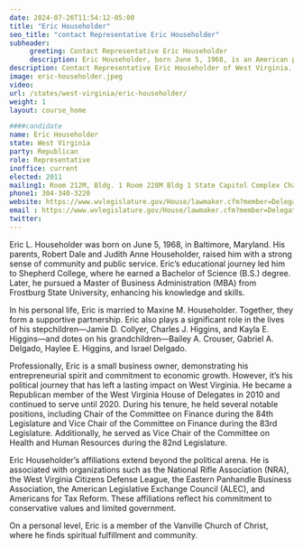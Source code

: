 ```yaml
---
date: 2024-07-26T11:54:12-05:00
title: "Eric Householder"
seo_title: "contact Representative Eric Householder"
subheader:
     greeting: Contact Representative Eric Householder
     description: Eric Householder, born June 5, 1968, is an American politician affiliated with the Republican Party. He serves as a member of the West Virginia House of Delegates, representing District 96, and assumed office on December 1, 2022.
description: Contact Representative Eric Householder of West Virginia. Contact information for Eric Householder includes email address, phone number, and mailing address.
image: eric-householder.jpeg
video:
url: /states/west-virginia/eric-householder/
weight: 1
layout: course_home

####candidate
name: Eric Householder
state: West Virginia
party: Republican
role: Representative
inoffice: current
elected: 2011
mailing1: Room 212M, Bldg. 1 Room 228M Bldg 1 State Capitol Complex Charleston, WV 25305
phone1: 304-340-3220
website: https://www.wvlegislature.gov/House/lawmaker.cfm?member=Delegate%20Householder/
email : https://www.wvlegislature.gov/House/lawmaker.cfm?member=Delegate%20Householder/
twitter:
---
```

Eric L. Householder was born on June 5, 1968, in Baltimore, Maryland. His parents, Robert Dale and Judith Anne Householder, raised him with a strong sense of community and public service. Eric’s educational journey led him to Shepherd College, where he earned a Bachelor of Science (B.S.) degree. Later, he pursued a Master of Business Administration (MBA) from Frostburg State University, enhancing his knowledge and skills.

In his personal life, Eric is married to Maxine M. Householder. Together, they form a supportive partnership. Eric also plays a significant role in the lives of his stepchildren—Jamie D. Collyer, Charles J. Higgins, and Kayla E. Higgins—and dotes on his grandchildren—Bailey A. Crouser, Gabriel A. Delgado, Haylee E. Higgins, and Israel Delgado.

Professionally, Eric is a small business owner, demonstrating his entrepreneurial spirit and commitment to economic growth. However, it’s his political journey that has left a lasting impact on West Virginia. He became a Republican member of the West Virginia House of Delegates in 2010 and continued to serve until 2020. During his tenure, he held several notable positions, including Chair of the Committee on Finance during the 84th Legislature and Vice Chair of the Committee on Finance during the 83rd Legislature. Additionally, he served as Vice Chair of the Committee on Health and Human Resources during the 82nd Legislature.

Eric Householder’s affiliations extend beyond the political arena. He is associated with organizations such as the National Rifle Association (NRA), the West Virginia Citizens Defense League, the Eastern Panhandle Business Association, the American Legislative Exchange Council (ALEC), and Americans for Tax Reform. These affiliations reflect his commitment to conservative values and limited government.

On a personal level, Eric is a member of the Vanville Church of Christ, where he finds spiritual fulfillment and community.
